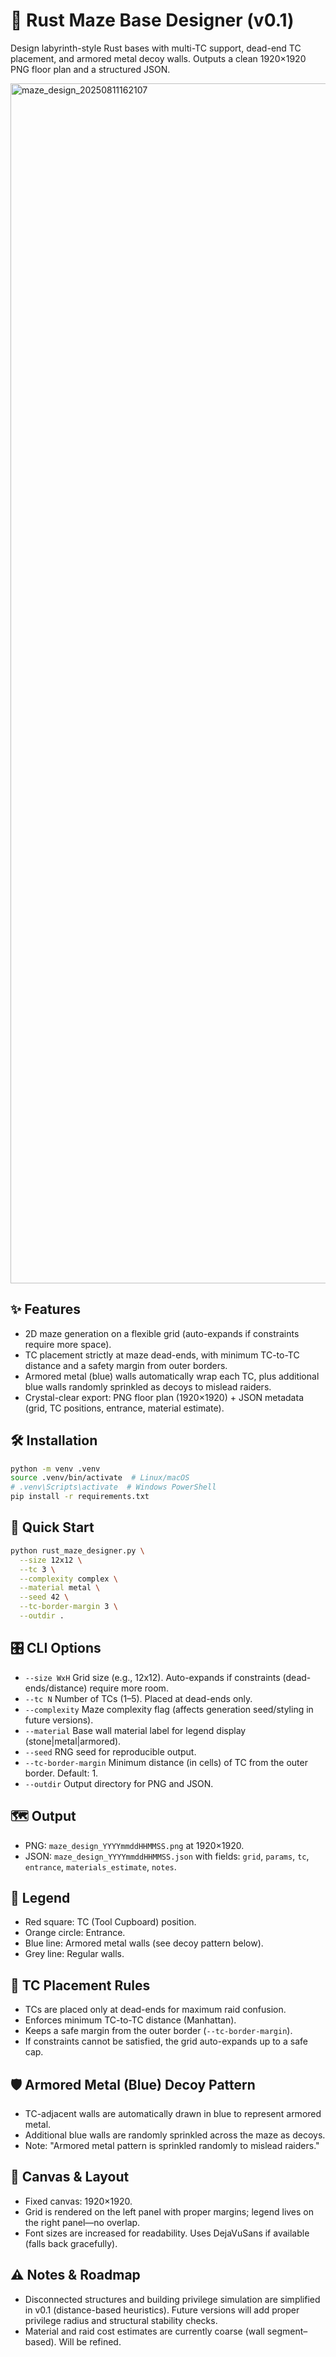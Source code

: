 # 📘 Rust Maze Base Designer (v0.1)
Design labyrinth-style Rust bases with multi-TC support, dead-end TC placement, and armored metal decoy walls. Outputs a clean 1920×1920 PNG floor plan and a structured JSON.

<img width="1920" height="1920" alt="maze_design_20250811162107" src="https://github.com/user-attachments/assets/c42f670d-c541-4558-8c3f-45ce5ac4b4b6" />

## ✨ Features
- 2D maze generation on a flexible grid (auto-expands if constraints require more space).
- TC placement strictly at maze dead-ends, with minimum TC-to-TC distance and a safety margin from outer borders.
- Armored metal (blue) walls automatically wrap each TC, plus additional blue walls randomly sprinkled as decoys to mislead raiders.
- Crystal-clear export: PNG floor plan (1920×1920) + JSON metadata (grid, TC positions, entrance, material estimate).

## 🛠️ Installation
```bash
python -m venv .venv
source .venv/bin/activate  # Linux/macOS
# .venv\Scripts\activate  # Windows PowerShell
pip install -r requirements.txt
```

## 🚀 Quick Start
```bash
python rust_maze_designer.py \
  --size 12x12 \
  --tc 3 \
  --complexity complex \
  --material metal \
  --seed 42 \
  --tc-border-margin 3 \
  --outdir .
```

## 🎛️ CLI Options
- `--size WxH`  Grid size (e.g., 12x12). Auto-expands if constraints (dead-ends/distance) require more room.
- `--tc N`      Number of TCs (1–5). Placed at dead-ends only.
- `--complexity` Maze complexity flag (affects generation seed/styling in future versions).
- `--material`  Base wall material label for legend display (stone|metal|armored).
- `--seed`      RNG seed for reproducible output.
- `--tc-border-margin` Minimum distance (in cells) of TC from the outer border. Default: 1.
- `--outdir`    Output directory for PNG and JSON.

## 🗺️ Output
- PNG: `maze_design_YYYYmmddHHMMSS.png` at 1920×1920.
- JSON: `maze_design_YYYYmmddHHMMSS.json` with fields: `grid`, `params`, `tc`, `entrance`, `materials_estimate`, `notes`.

## 🎨 Legend
- Red square: TC (Tool Cupboard) position.
- Orange circle: Entrance.
- Blue line: Armored metal walls (see decoy pattern below).
- Grey line: Regular walls.

## 🧩 TC Placement Rules
- TCs are placed only at dead-ends for maximum raid confusion.
- Enforces minimum TC-to-TC distance (Manhattan).
- Keeps a safe margin from the outer border (`--tc-border-margin`).
- If constraints cannot be satisfied, the grid auto-expands up to a safe cap.

## 🛡️ Armored Metal (Blue) Decoy Pattern
- TC-adjacent walls are automatically drawn in blue to represent armored metal.
- Additional blue walls are randomly sprinkled across the maze as decoys.
- Note: "Armored metal pattern is sprinkled randomly to mislead raiders."

## 📐 Canvas & Layout
- Fixed canvas: 1920×1920.
- Grid is rendered on the left panel with proper margins; legend lives on the right panel—no overlap.
- Font sizes are increased for readability. Uses DejaVuSans if available (falls back gracefully).

## ⚠️ Notes & Roadmap
- Disconnected structures and building privilege simulation are simplified in v0.1 (distance-based heuristics). Future versions will add proper privilege radius and structural stability checks.
- Material and raid cost estimates are currently coarse (wall segment–based). Will be refined.

